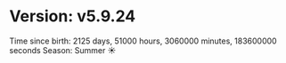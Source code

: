 # Version: v5.9.24
Time since birth: 2125 days, 51000 hours, 3060000 minutes, 183600000 seconds
Season: Summer ☀️
